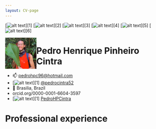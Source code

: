 ```yaml
---
layout: CV-page
---
```


<!-- Please don't remove this: Grab your social icons from https://github.com/carlsednaoui/gitsocial -->

<!-- display the social media buttons in your README -->

[![alt text][1.1]][1]
[![alt text][2.1]][2]
[![alt text][3.1]][3]
[![alt text][4.1]][4]
[![alt text][5.1]][5]
[![alt text][6.1]][6]


<!-- links to social media icons -->
<!-- no need to change these -->

<!-- icons with padding -->

[1.1]: http://i.imgur.com/tXSoThF.png (twitter icon with padding)
[2.1]: http://i.imgur.com/P3YfQoD.png (facebook icon with padding)
[3.1]: http://i.imgur.com/yCsTjba.png (google plus icon with padding)
[4.1]: http://i.imgur.com/YckIOms.png (tumblr icon with padding)
[5.1]: http://i.imgur.com/1AGmwO3.png (dribbble icon with padding)
[6.1]: http://i.imgur.com/0o48UoR.png (github icon with padding)

<img style="float: left; width: 20%" src="/assets/img/Me_folha_crop.png">

# Pedro Henrique Pinheiro Cintra

- :mailbox: pedrohpc96@hotmail.com
- [![alt text][1.1]][1] [@pedrocintra52](https://twitter.com/pedrocintra52)
- :round_pushpin: Brasilia, Brazil
- orcid.org/0000-0001-6604-3597
- [![alt text][6.1]][1] [PedroHPCintra](https://github.com/PedroHPCintra)

# Professional experience